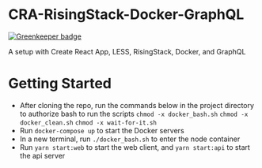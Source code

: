 # CRA-RisingStack-Docker-GraphQL

[![Greenkeeper badge](https://badges.greenkeeper.io/thousight/CRA-RisingStack-Docker-GraphQL.svg)](https://greenkeeper.io/)

A setup with Create React App, LESS, RisingStack, Docker, and GraphQL

# Getting Started
- After cloning the repo, run the commands below in the project directory to authorize bash to run the scripts
    `chmod -x docker_bash.sh`
    `chmod -x docker_clean.sh`
    `chmod -x wait-for-it.sh`
- Run `docker-compose up` to start the Docker servers
- In a new terminal, run `./docker_bash.sh` to enter the node container
- Run `yarn start:web` to start the web client, and `yarn start:api` to start the api server